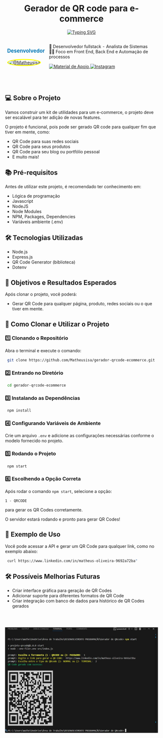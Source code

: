<!--START_SECTION:header-->
<div align="center">
  <p align="center">
    <h1>Gerador de QR code para e-commerce</h1>
  </p>
</div>
<!--END_SECTION:header-->

<p align="center">
  <a href="https://git.io/typing-svg">
            <img src="https://readme-typing-svg.demolab.com/?lines=OLA!+Me+chamo+Matheus;Sou+desenvolvedor+Full+Stack" alt="Typing SVG">
  </a>
</p>

<!--  -->
<table align="center">
<thead>
  <tr>
    <td>
        <p align="center" style="font-size: 1.2em; color: #0077B5;">
          <strong>Desenvolvedor</strong>
        </p>
        <a href="https://github.com/Matheusisa">
        <img src="https://avatars.githubusercontent.com/u/163449632?v=4" alt="@Matheusisa"width="100" height="100" style="border-radius: 50%;border: 3px solid yellow;"><br>
      </a>
    </td>
    <td colspan="3">
    <p>
     🌟 Desenvolvedor fullstack - Analista de Sistemas
      <br/>
    👨‍💻 Foco em Front End, Back End e Automação de processos
    </p>
      <a
      href="https://www.linkedin.com/in/matheus-oliveira-9692a72ba"
      align="center">
           <img
            align="center"
            alt="Material de Apoio"
            src="https://img.shields.io/badge/LinkedIn-0077B5?style=for-the-badge&logo=linkedin&logoColor=white"
            >
        </a>
        <a href="https://www.instagram.com/matheus_dev_fullstack?igsh=dXFnY2tiODdyYnd3&utm_source=qr" target="_blank">
            <img
              align="center"
              alt="Instagram"
              src="https://img.shields.io/badge/Instagram-E4405F?style=for-the-badge&logo=instagram&logoColor=white"
            >
        </a>
    </td>
  </tr>
</thead>
</table>
<!--  -->

<br/>
<br/>

## 💻 Sobre o Projeto

Vamos construir um kit de utilidades para um e-commerce, o projeto deve ser escalável para ter adição de novas features.

O projeto é funcional, pois pode ser gerado QR code para qualquer fim que tiver em mente, como:
- QR Code para suas redes sociais
- QR Code para seus produtos
- QR Code para seu blog ou portfólio pessoal
- E muito mais!

## 📚 Pré-requisitos

Antes de utilizar este projeto, é recomendado ter conhecimento em:
- Lógica de programação
- Javascript
- NodeJS
- Node Modules
- NPM, Packages, Dependencies
- Variáveis ambiente (.env)

## 🛠️ Tecnologias Utilizadas

- Node.js
- Express.js
- QR Code Generator (biblioteca)
- Dotenv

## 🎯 Objetivos e Resultados Esperados

Após clonar o projeto, você poderá:
- Gerar QR Code para qualquer página, produto, redes sociais ou o que tiver em mente.

## 🚀 Como Clonar e Utilizar o Projeto

### 1️⃣ Clonando o Repositório

Abra o terminal e execute o comando:
```sh
 git clone https://github.com/Matheusisa/gerador-qrcode-ecommerce.git
```

### 2️⃣ Entrando no Diretório
```sh
 cd gerador-qrcode-ecommerce
```

### 3️⃣ Instalando as Dependências
```sh
 npm install
```

### 4️⃣ Configurando Variáveis de Ambiente
Crie um arquivo `.env` e adicione as configurações necessárias conforme o modelo fornecido no projeto.

### 5️⃣ Rodando o Projeto
```sh
 npm start
```

### 6️⃣ Escolhendo a Opção Correta
Após rodar o comando `npm start`, selecione a opção:
```
1 - QRCODE
```
para gerar os QR Codes corretamente.

O servidor estará rodando e pronto para gerar QR Codes!

## 📸 Exemplo de Uso

Você pode acessar a API e gerar um QR Code para qualquer link, como no exemplo abaixo:
```sh
 curl https://www.linkedin.com/in/matheus-oliveira-9692a72ba"
```

## 🛠️ Possíveis Melhorias Futuras
- Criar interface gráfica para geração de QR Codes
- Adicionar suporte para diferentes formatos de QR Code
- Criar integração com banco de dados para histórico de QR Codes gerados

<!--START_SECTION:footer-->

<br />
<br />

<p align="center">
  <a href="https://www.linkedin.com/in/matheus-oliveira-9692a72ba" target="_blank">
    <img align="center" src="src\img\img_qrcode.jpg" alt="Resultado no terminal do projeto"/>
  </a>
</p>

